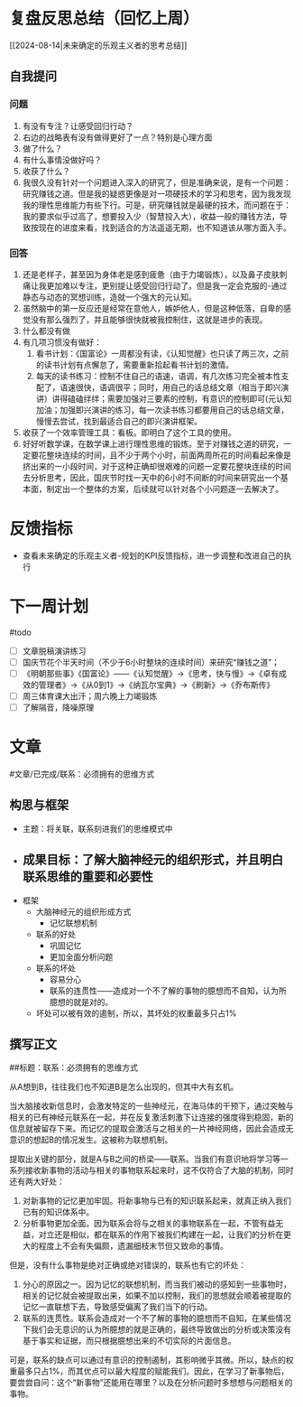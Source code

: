 # 复盘反思总结（回忆上周）

[[2024-08-14|未来确定的乐观主义者的思考总结]] 

## 自我提问
### 问题

1. 有没有专注？让感受回归行动？
2. 右边的战略表有没有做得更好了一点？特别是心理方面
3. 做了什么？
4. 有什么事情没做好吗？
5. 收获了什么？
6. 我很久没有针对一个问题进入深入的研究了，但是准确来说，是有一个问题：研究赚钱之道。但是我的疑惑更像是对一项硬技术的学习和思考，因为我发现我的理性思维能力有些下行。可是，研究赚钱就是最硬的技术，而问题在于：我的要求似乎过高了，想要投入少（智慧投入大），收益一般的赚钱方法，导致按现在的进度来看，找到适合的方法遥遥无期，也不知道该从哪方面入手。

### 回答

1. 还是老样子，甚至因为身体老是感到疲惫（由于力竭锻炼），以及鼻子皮肤刺痛让我更加难以专注，更别提让感受回归行动了。但是我一定会克服的-通过静态与动态的冥想训练，造就一个强大的元认知。
2. 虽然脑中的第一反应还是经常在意他人，嫉妒他人，但是这种低落，自卑的感觉没有那么强烈了，并且能够很快就被我控制住，这就是进步的表现。
3. 什么都没有做
4. 有几项习惯没有做好：
	1. 看书计划：《国富论》一周都没有读，《认知觉醒》也只读了两三次，之前的读书计划有点懈怠了，需要重新拾起看书计划的激情。
	2. 每天的读书练习：控制不住自己的语速，语调，有几次练习完全被本性支配了，语速很快，语调很平；同时，用自己的话总结文章（相当于即兴演讲）讲得磕磕绊绊；需要加强对三要素的控制，有意识的控制即可(元认知加油；加强即兴演讲的练习，每一次读书练习都要用自己的话总结文章，慢慢去尝试，找到最适合自己的即兴演讲框架。
5. 收获了一个效率管理工具：看板。即明白了这个工具的使用。
6. 好好听数学课，在数学课上进行理性思维的锻炼。至于对赚钱之道的研究，一定要花整块连续的时间，且不少于两个小时，前面两周所花的时间看起来像是挤出来的一小段时间，对于这种正确却很艰难的问题一定要花整块连续的时间去分析思考，因此，国庆节时找一天中的6小时不间断的时间来研究出一个基本面，制定出一个整体的方案，后续就可以针对各个小问题逐一去解决了。

# 反馈指标

- 查看未来确定的乐观主义者-规划的KPI反馈指标，进一步调整和改进自己的执行

# 下一周计划
#todo 

- [ ] 文章脱稿演讲练习
- [ ]  国庆节花个半天时间（不少于6小时整块的连续时间）来研究“赚钱之道”；
- [ ] 《明朝那些事》《国富论》——《认知觉醒》->《思考，快与慢》->《卓有成效的管理者》->《从0到1》->《纳瓦尔宝典》->《刷新》->《乔布斯传》
- [ ] 周三体育课大出汗；周六晚上力竭锻炼
- [ ] 了解隔音，降噪原理

# 文章
#文章/已完成/联系：必须拥有的思维方式
## 构思与框架

- 主题：将关联，联系刻进我们的思维模式中
- 成果目标：了解大脑神经元的组织形式，并且明白联系思维的重要和必要性
	- 
- 框架
	- 大脑神经元的组织形成方式
		- 记忆联想机制
	- 联系的好处
		- 巩固记忆
		- 更加全面分析问题
	- 联系的坏处
		- 容易分心
		- 联系的连贯性——造成对一个不了解的事物的臆想而不自知，认为所臆想的就是对的。
	- 坏处可以被有效的遏制，所以，其坏处的权重最多只占1%
## 撰写正文

##标题：联系：必须拥有的思维方式

从A想到B，往往我们也不知道B是怎么出现的，但其中大有玄机。

当大脑接收新信息时，会激发特定的一些神经元，在海马体的干预下，通过突触与相关的已有神经元联系在一起，并在反复激活刺激下让连接的强度得到稳固，新的信息就被留存下来。而记忆的提取会激活与之相关的一片神经网络，因此会造成无意识的想起B的情况发生。这被称为联想机制。

提取出关键的部分，就是A与B之间的桥梁——联系。当我们有意识地将学习等一系列接收新事物的活动与相关的事物联系起来时，这不仅符合了大脑的机制，同时还有两大好处：

1. 对新事物的记忆更加牢固。将新事物与已有的知识联系起来，就真正纳入我们已有的知识体系中。
2. 分析事物更加全面。因为联系会将与之相关的事物联系在一起，不管有益无益，对立还是相似，都在联系的作用下被我们构建在一起，让我们的分析在更大的程度上不会有失偏颇，遗漏细枝末节但又致命的事情。

但是，没有什么事物是绝对正确或绝对错误的，联系也有它的坏处：

1. 分心的原因之一。因为记忆的联想机制，而当我们被动的感知到一些事物时，相关的记忆就会被提取出来，如果不加以控制，我们的思想就会顺着被提取的记忆一直联想下去，导致感受偏离了我们当下的行动。
2. 联系的连贯性。联系会造成对一个不了解的事物的臆想而不自知，在某些情况下我们会无意识的认为所臆想的就是正确的，最终导致做出的分析或决策没有基于事实和证据，而只根据臆想出来的不切实际的片面信息。

可是，联系的缺点可以通过有意识的控制遏制，其影响微乎其微。所以，缺点的权重最多只占1%，而其优点可以最大程度的赋能我们。因此，在学习了新事物后，要尝尝自问：这个“新事物”还能用在哪里？以及在分析问题时多想想与问题相关的事物。









